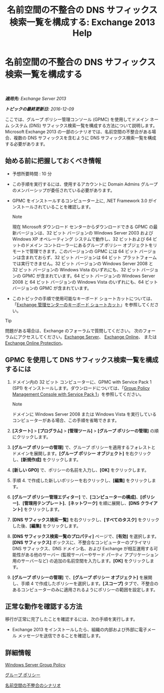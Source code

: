﻿---
title: '名前空間の不整合の DNS サフィックス検索一覧を構成する: Exchange 2013 Help'
TOCTitle: 名前空間の不整合の DNS サフィックス検索一覧を構成する
ms:assetid: cfa715ac-7b69-47c3-b206-933ec2cf677b
ms:mtpsurl: https://technet.microsoft.com/ja-jp/library/Bb847901(v=EXCHG.150)
ms:contentKeyID: 49896484
ms.date: 04/24/2018
mtps_version: v=EXCHG.150
ms.translationtype: HT
---

# 名前空間の不整合の DNS サフィックス検索一覧を構成する

 

_**適用先:** Exchange Server 2013_

_**トピックの最終更新日:** 2016-12-09_

ここでは、グループ ポリシー管理コンソール (GPMC) を使用してドメイン ネーム システム (DNS) サフィックス検索一覧を構成する方法について説明します。Microsoft Exchange 2013 の一部のシナリオでは、名前空間の不整合がある場合、複数の DNS サフィックスを含むように DNS サフィックス検索一覧を構成する必要があります。

## 始める前に把握しておくべき情報

  - 予想所要時間 : 10 分

  - この手順を実行するには、使用するアカウントに Domain Admins グループのメンバーシップが委任されている必要があります。

  - GPMC をインストールするコンピューター上に, .NET Framework 3.0 がインストールされていることを確認します。
    

    > [!NOTE]
    > 現在 Microsoft ダウンロード センターからダウンロードできる GPMC の最新バージョンは、32 ビット バージョンの Windows Server 2003 および Windows XP オペレーティング システムで動作し、32 ビットおよび 64 ビットのドメイン コントローラーにあるグループ ポリシー オブジェクトをリモートで管理できます。このバージョンの GPMC には 64 ビット バージョンは含まれておらず、32 ビット バージョンは 64 ビット プラットフォームでは実行できません。32 ビット バージョンの Windows Server 2008&nbsp;と 32 ビット バージョンの Windows Vista&nbsp;のいずれにも、32 ビット バージョンの GPMC が含まれています。64 ビット バージョンの Windows Server 2008&nbsp;と 64 ビット バージョンの Windows Vista&nbsp;のいずれにも、64 ビット バージョンの GPMC が含まれています。



  - このトピックの手順で使用可能なキーボード ショートカットについては、「[Exchange 管理センターのキーボード ショートカット](keyboard-shortcuts-in-the-exchange-admin-center-exchange-online-protection-help.md)」を参照してください。


> [!TIP]
> 問題がある場合は、Exchange のフォーラムで質問してください。 次のフォーラムにアクセスしてください。<A href="https://go.microsoft.com/fwlink/p/?linkid=60612">Exchange Server</A>、 <A href="https://go.microsoft.com/fwlink/p/?linkid=267542">Exchange Online</A>、 または <A href="https://go.microsoft.com/fwlink/p/?linkid=285351">Exchange Online Protection</A>。



## GPMC を使用して DNS サフィックス検索一覧を構成するには

1.  ドメイン内の 32 ビット コンピューターに、GPMC with Service Pack 1 (SP1) をインストールします。ダウンロードについては、「[Group Policy Management Console with Service Pack 1](https://go.microsoft.com/fwlink/p/?linkid=100126)」を参照してください。
    

    > [!NOTE]
    > ドメインに Windows Server 2008&nbsp;または Windows Vista を実行しているコンピューターがある場合、この手順を省略できます。



2.  **\[スタート\]** \> **\[プログラム\]** \> **\[管理ツール\]** \> **\[グループ ポリシーの管理\]** の順にクリックします。

3.  **\[グループ ポリシーの管理\]** で、グループ ポリシーを適用するフォレストとドメインを展開します。**\[グループ ポリシー オブジェクト\]** を右クリックし、**\[新規作成\]** をクリックします。

4.  **\[新しい GPO\]** で、ポリシーの名前を入力し、**\[OK\]** をクリックします。

5.  手順 4. で作成した新しいポリシーを右クリックし、**\[編集\]** をクリックします。

6.  **\[グループ ポリシー管理エディター\]** で、**\[コンピューターの構成\]**、**\[ポリシー\]**、**\[管理用テンプレート\]**、**\[ネットワーク\]** を順に展開し、**\[DNS クライアント\]** をクリックします。

7.  **\[DNS サフィックス検索一覧\]** を右クリックし、**\[すべてのタスク\]** をクリックした後、**\[編集\]** をクリックします。

8.  **\[DNS サフィックス検索一覧のプロパティ\]** ページで、**\[有効\]** を選択します。**\[DNS サフィックス\]** ボックスに、不整合なコンピューターのプライマリ DNS サフィックス、DNS ドメイン名、および Exchange が相互運用する可能性がある他のサーバー (監視サーバーやサード パーティ アプリケーション用のサーバーなど) の追加の名前空間を入力します。**\[OK\]** をクリックします。

9.  **\[グループ ポリシーの管理\]** で、**\[グループ ポリシー オブジェクト\]** を展開し、手順 4 で作成したポリシーを選択します。**\[スコープ\]** タブで、不整合のあるコンピューターのみに適用されるようにポリシーの範囲を設定します。

## 正常な動作を確認する方法

移行が正常に完了したことを確認するには、次の手順を実行します。

  - Exchange 2013 をインストールしたら、組織の内部および外部に電子メール メッセージを送信できることを確認します。

## 詳細情報

[Windows Server Group Policy](https://go.microsoft.com/fwlink/p/?linkid=100128)

[グループ ポリシー](https://go.microsoft.com/fwlink/?linkid=268043)

[名前空間の不整合のシナリオ](disjoint-namespace-scenarios-exchange-2013-help.md)


